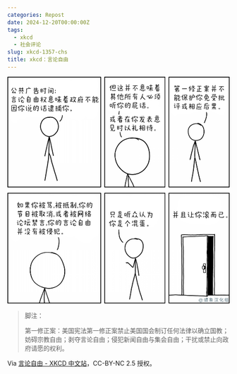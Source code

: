 ```yaml
---
categories: Repost
date: 2024-12-20T00:00:00Z
tags:
  - xkcd
  - 社会评论
slug: xkcd-1357-chs
title: xkcd：言论自由
---
```


![忘了在哪里听过，但确实有人这样说:用言论自由来捍卫你的立场是最后一招。因为这无异于表示，你的立场除了不违法之外没有任何可取之处。](1a39b2f96b4fbef7e04595cded1d3ad0.jpg)

> 脚注：
>
> 第一修正案：美国宪法第一修正案禁止美国国会制订任何法律以确立国教；妨碍宗教自由；剥夺言论自由；侵犯新闻自由与集会自由；干扰或禁止向政府请愿的权利。

Via [言论自由 - XKCD 中文站](https://xkcd.in/comic?lg=cn&id=1357)，CC-BY-NC 2.5 授权。
